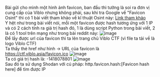 Bài gửi cho mình một hình ảnh favicon, ban đầu thì tưởng là soi ra đơn vị cung cấp của Viblo nhưng không phải, sau khi tra Google về "Favicon Osint" thì có 1 bài viết tham khảo về kĩ thuật Osint này:
[Link tham khảo](https://devansh.xyz/osint/2021/09/11/weaponizing-favicon-ico.html) 
<br> Y hệt như trong bài viết nói, mỗi một favicon được hash tương ứng với 1 IP và có 2 cách tính ra giá trị hash đó, 1 là dùng script Python trong bài viết, 2 là có 1 tool trên mạng như trong bài reddit này:
![image](https://user-images.githubusercontent.com/62832067/152735797-e8c08c77-043d-4718-9cca-da9093e163f7.png)
<br> Để lấy được url của favicon thì ta lên trang chủ Viblo CTF (vì file ta tải về là logo Viblo CTF)
<br> Ta thấy thẻ href như hình -> URL của favicon là https://ctf.viblo.asia/favicon.ico ![image](https://user-images.githubusercontent.com/62832067/152736011-e84f9546-1ff7-4019-8a4c-4d5bfaf0e13e.png)
<br> Ta có giá trị hash là: -1418078801
![image](https://user-images.githubusercontent.com/62832067/152736693-dbfa4938-7bc1-4a85-995e-b539519daf0d.png)
<br> Sau đó ta sử dụng Shodan với cú pháp: http.favicon.hash:[Favicon hash here] để tìm được IP
